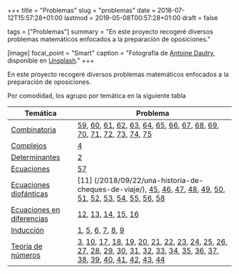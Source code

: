 +++
title   = "Problemas"
slug    = "problemas"
date    = 2018-07-12T15:57:28+01:00
lastmod = 2019-05-08T00:57:28+01:00
draft   = false

tags    = ["Problemas"]
summary = "En este proyecto recogeré diversos problemas matemáticos enfocados a la preparación de oposiciones."

[image]
  focal_point = "Smart"
  caption     = "Fotografía de [Antoine Dautry](https://unsplash.com/@antoine1003), disponible en [Unsplash](https://unsplash.com/photos/_zsL306fDck)."
+++

En este proyecto recogeré diversos problemas matemáticos enfocados a la preparación de oposiciones.

Por comodidad, los agrupo por temática en la siguiente tabla

| Temática | Problema |
| -------- | -------- |
| [Combinatoria](/tags/combinatoria/) | [59](/2019/03/13/comenzando-con-la-combinatoria-i/), [60](/2019/03/16/comenzando-con-la-combinatoria-ii/), [61](/2019/03/20/comenzando-con-la-combinatoria-iii/), [62](/2019/03/23/comenzando-con-la-combinatoria-iv/), [63](/2019/03/27/contando-multiplos-a-traves-del-pie/), [64](/2019/03/30/un-curioso-multiplo-que-todo-numero-posee/), [65](/2019/04/03/buscando-el-numero-de-terminos-ando/), [66](/2019/04/06/a-la-mesa-todos-a-la-mesa/), [67](/2019/04/10/uno-mas-alrededor-de-la-mesa/), [68](/2019/04/13/de-astas-banderas-y-un-poco-de-combinatoria/), [69](/2019/04/17/contando-diagonales-en-un-poligono/), [70](/2019/04/20/organizando-las-bajadas-del-ascensor/), [71](/2019/04/24/presentando-desarreglos/), [72](/2019/04/27/cuando-bailar-se-convierte-en-un-problema-matematico/), [73](/2019/05/01/una-vuelta-de-tuerca-para-la-estrategia-de-barras-y-estrellas/), [74](/2019/05/04/tres-dados-buscando-sumar-diez/), [75](/2019/05/08/secantes-dos-a-dos-pero-tres-a-tres-no-concurrentes/) |
| [Complejos](/tags/números-complejos/) | [4](/2018/08/11/jugando-con-las-propiedades-del-conjugado/) |
| [Determinantes](/tags/determinantes/) | [2](/2018/07/16/mezclando-determinantes-y-numeros-combinatorios/) |
| [Ecuaciones](/tags/ecuaciones/) | [57](/2019/03/06/cuando-un-problema-viene-con-muy-mala-leche/) |
| [Ecuaciones diofánticas](/tags/ecuaciones-diofánticas/) | [11] (/2018/09/22/una-historia-de-cheques-de-viaje/), [45](/2019/01/23/un-primer-contacto-con-ecuaciones-diofanticas-i/), [46](/2019/01/26/un-primer-contacto-con-ecuaciones-diofanticas-ii/), [47](/2019/01/30/nos-vamos-al-cine/), [48](/2019/02/02/un-primer-contacto-con-ecuaciones-diofanticas-iii/), [49](/2019/02/06/buscando-numeros-triangulares-que-son-cuadrados-perfectos/), [50](/2019/02/09/que-dificil-es-la-vida-sana/), [51](/2019/02/13/un-primer-contacto-con-ecuaciones-diofanticas-iv/), [52](/2019/02/16/un-primer-contacto-con-ecuaciones-diofanticas-v/), [53](/2019/02/20/volvemos-a-los-tiempos-de-libras-marcos-y-pesetas/), [54](/2019/02/23/en-la-granja-de-pepito/), [55](/2019/02/27/mezclando-cuadrados-y-ecuaciones-diofanticas/), [56](/2019/03/02/midiendo-metros-con-duros-y-pesetas/), [58](/2019/03/09/midiendo-cuadrados-en-palmos/) |
| [Ecuaciones en diferencias](/tags/ecuaciones-en-diferencias/) | [12](/2018/09/27/repasando-ecuaciones-en-diferencias-lineales-i/), [13](/2018/09/29/repasando-ecuaciones-en-diferencias-lineales-ii/), [14](/2018/10/02/repasando-ecuaciones-en-diferencias-lineales-iii/), [15](/2018/10/04/repasando-ecuaciones-en-diferencias-lineales-iv/), [16](/2018/10/06/repasando-ecuaciones-en-diferencias-lineales-v/) |
| [Inducción](/tags/inducción/) | [1](/2018/07/12/probando-katex-con-un-problema-de-induccion-clasico/), [5](/2018/09/04/sumando-cuadrados/), [6](/2018/09/06/y-les-llego-el-turno-a-los-cubos/), [7](/2018/09/08/una-expresion-para-la-suma-de-potencias-cuartas/), [8](/2018/09/11/probando-una-sencilla-desigualdad-por-induccion/), [9](/2018/09/13/multiplos-de-21-en-ceuta/) |
| [Teoría de números](/tags/teoría-de-números/) | [3](/2018/07/29/uno-de-multiplos-de-600/), [10](/2018/09/15/multiplos-de-21-en-ceuta-version-congruencias/), [17](/2018/10/09/empezando-con-teoria-de-numeros-i/), [18](/2018/10/11/empezando-con-teoria-de-numeros-ii/), [19](/2018/10/13/empezando-con-teoria-de-numeros-iii/), [20](/2018/10/17/empezando-con-teoria-de-numeros-iv/), [21](/2018/10/24/empezando-con-teoria-de-numeros-v/), [22](/2018/10/27/empezando-con-teoria-de-numeros-vi/), [23](/2018/11/03/empezando-con-teoria-de-numeros-vii/), [24](/2018/11/10/un-curioso-criterio-de-divisibilidad/), [25](/2018/11/14/un-polinomio-que-solo-toma-valores-enteros/), [26](/2018/11/17/buscando-la-ultima-cifra-de-una-torre-de-potencias/), [27](/2018/11/21/una-aplicacion-rapida-del-teorema-de-euler-fermat/), [28](/2018/11/24/buscando-numeros-compuestos/), [29](/2018/11/28/presentando-el-teorema-de-wilson/), [30](/2018/12/01/de-fracciones-irreducibles-y-su-suma/), [31](/2018/12/05/sera-multiplo-de-treinta-o-no/), [32](/2018/12/08/moviendo-cifras-de-posicion-en-un-numero/), [33](/2018/12/12/buscando-ceros-muchos-ceros-en-un-factorial/), [34](/2018/12/15/y-si-el-numero-de-divisores-es-impar/), [35](/2018/12/19/cuadrado-perfecto-cubo-perfecto-potencia-quinta-perfecta/), [36](/2018/12/22/y-volvemos-con-los-problemas-de-mover-digitos/), [37](/2018/12/26/repartiendo-el-aguinaldo-de-la-empresa/), [38](/2018/12/29/contando-soldados-de-una-manera-curiosa/), [39](/2019/01/02/cuatro-amigos-un-concierto-y-poco-dinero/), [40](/2019/01/05/la-cesta-de-huevos-de-brahmagupta/), [41](/2019/01/09/de-cometas-y-sus-perihelios/), [42](/2019/01/12/tiempo-de-generalizar-problemas-al-anno-2019/), [43](/2019/01/16/buscando-digitos-no-nulos-en-numeros-factoriales/), [44](/2019/01/19/2019-anno-de-las-torres-de-potencias/) |
